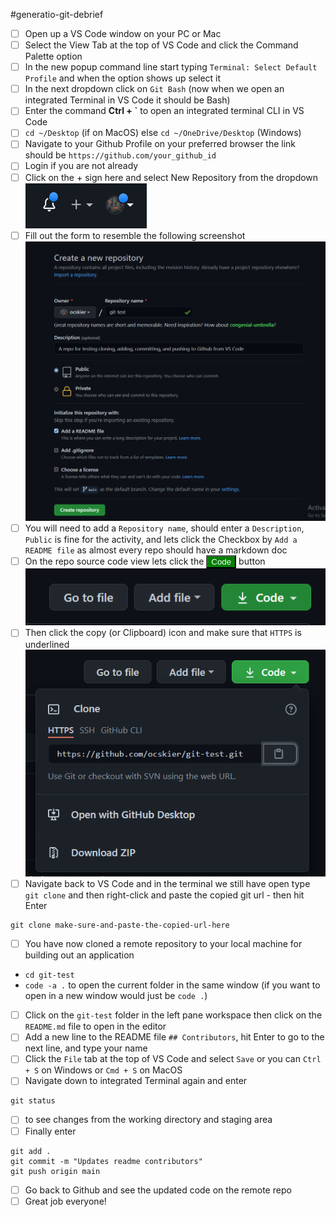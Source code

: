 #generatio-git-debrief

- [ ] Open up a VS Code window on your PC or Mac
- [ ] Select the View Tab at the top of VS Code and click the Command Palette option
- [ ] In the new popup command line start typing `Terminal: Select Default Profile` and when the option shows up select it 
- [ ] In the next dropdown click on `Git Bash` (now when we open an integrated Terminal in VS Code it should be Bash)
- [ ] Enter the command  **Ctrl + \`** to open an integrated terminal CLI in VS Code
- [ ] `cd ~/Desktop` (if on MacOS) else `cd ~/OneDrive/Desktop` (Windows)
- [ ] Navigate to your Github Profile on your preferred browser the link should be `https://github.com/your_github_id`
- [ ] Login if you are not already
- [ ] Click on the + sign here and select New Repository from the dropdown
  ![plus sign](./git_ss_1.PNG)
- [ ] Fill out the form to resemble the following screenshot
  ![new repo](./git_ss_2.PNG)
- [ ] You will need to add a `Repository name`, should enter a `Description`, `Public` is fine for the activity, and lets click the Checkbox by `Add a README file` as almost every repo should have a markdown doc
- [ ] On the repo source code view lets click the <button style="color:white;background-color:green;">Code</button> button
  ![code btn ss](./git_ss_3.PNG)
- [ ] Then click the copy (or Clipboard) icon and make sure that `HTTPS` is underlined
  ![git url ss](./git_ss_5.PNG)
- [ ] Navigate back to VS Code and in the terminal we still have open type `git clone` and then right-click and paste the copied git url - then hit Enter
```
git clone make-sure-and-paste-the-copied-url-here
```
- [ ] You have now cloned a remote repository to your local machine for building out an application
- `cd git-test`
- `code -a .` to open the current folder in the same window (if you want to open in a new window would just be `code .`)
- [ ] Click on the `git-test` folder in the left pane workspace then click on the `README.md` file to open in the editor
- [ ] Add a new line to the README file `## Contributors`, hit Enter to go to the next line, and type your name
- [ ] Click the `File` tab at the top of VS Code and select `Save` or you can `Ctrl + S`  on Windows or `Cmd + S` on MacOS
- [ ] Navigate down to integrated Terminal again and enter
```
git status
```
- [ ] to see changes from the working directory and staging area
- [ ] Finally enter
```
git add .
git commit -m "Updates readme contributors"
git push origin main
```
- [ ] Go back to Github and see the updated code on the remote repo
- [ ] Great job everyone!
